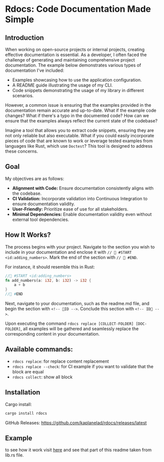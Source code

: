# Rdocs: Code Documentation Made Simple

<!-- 📖introduction -->
## Introduction
 When working on open-source projects or internal projects, creating
 effective documentation is essential. As a developer, I often faced the
 challenge of generating and maintaining comprehensive project documentation.
 The example below demonstrates various types of documentation I've included:

 - Examples showcasing how to use the application configuration.
 - A README guide illustrating the usage of my CLI.
 - Code snippets demonstrating the usage of my library in different
   scenarios.

 However, a common issue is ensuring that the examples provided in the
 documentation remain accurate and up-to-date. What if the example code
 changes? What if there's a typo in the documented code? How can we ensure
 that the examples always reflect the current state of the codebase?

 Imagine a tool that allows you to extract code snippets, ensuring they are
 not only reliable but also executable. What if you could easily incorporate
 pieces of code that are known to work or leverage tested examples from
 languages like Rust, which use `Doctest`? This tool is designed to address
 these concerns.
<!-- introduction📖 -->

<!-- 📖my-goal -->
## Goal
 My objectives are as follows:

 - **Alignment with Code:** Ensure documentation consistently aligns with the
   codebase.
 - **CI Validation:** Incorporate validation into Continuous Integration to
   ensure documentation validity.
 - **User-Friendly:** Prioritize ease of use for all stakeholders.
 - **Minimal Dependencies:** Enable documentation validity even without
   external tool dependencies.
<!-- my-goal📖 -->


## How It Works?
The process begins with your project. Navigate to the section you wish to include in your documentation and enclose it with `// 📖 #START <id:adding_numbers>`. Mark the end of the section with `// 📖 #END`.

For instance, it should resemble this in Rust:
```rust
//📖 #START <id:adding_numbers>
fn add_numbers(a: i32, b: i32) -> i32 {
    a + b
}
//📖 #END
```

Next, navigate to your documentation, such as the readme.md file, and begin the section with `<!-- 📖ID -->`. Conclude this section with `<!-- ID📖 -->`.

Upon executing the command `rdocs replace [COLLECT-FOLDER] [DOC-FOLDER]`, all examples will be gathered and seamlessly replace the corresponding content in your documentation.

## Available commands:
- `rdocs replace`: for replace content replacement
- `rdocs replace --check`: for CI example if you want to validate that the block are equal
- `rdocs collect`: show all block

<!-- 📖installation -->
## Installation

 Cargo install:
 ```sh
 cargo install rdocs
 ```

 GitHub Releases:
 https://github.com/kaplanelad/rdocs/releases/latest
<!-- installation📖 -->



## Example
to see how it work visit [here](./rdocs/src/lib.rs) and see that part of this readme taken from lib.rs file. 